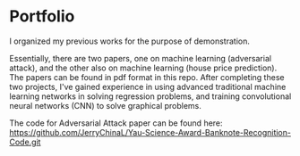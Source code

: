 # Portfolio
I organized my previous works for the purpose of demonstration. 

Essentially, there are two papers, one on machine learning (adversarial attack), and the other also on machine learning (house price prediction). The papers can be found in pdf format in this repo. After completing these two projects, I've gained experience in using advanced traditional machine learning networks in solving regression problems, and training convolutional neural networks (CNN) to solve graphical problems.

The code for Adversarial Attack paper can be found here: https://github.com/JerryChinaL/Yau-Science-Award-Banknote-Recognition-Code.git

